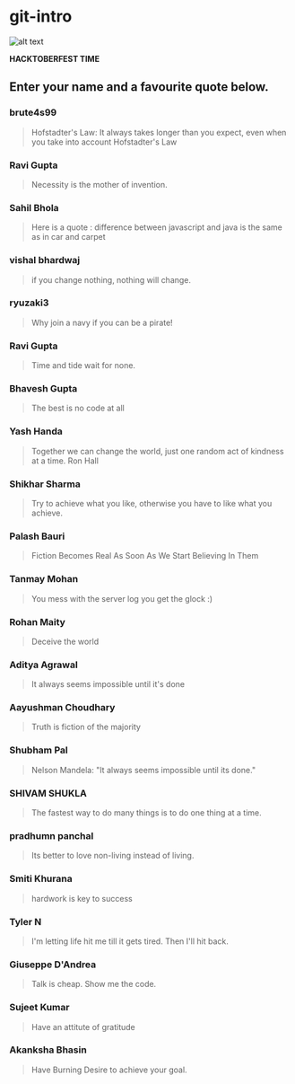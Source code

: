 # git-intro

![alt text](https://hacktoberfest.digitalocean.com/assets/hacktoberfest-2018-social-card-c8d2e1489f647f2e0a26e6f598adeb760872818905b34cd437afc7ac2857ceab.png "Logo Title Text 1")


**HACKTOBERFEST TIME**

## Enter your name and a favourite quote below.

### brute4s99
> Hofstadter's Law: It always takes longer than you expect, even when you take into account Hofstadter's Law

### Ravi Gupta
> Necessity is the mother of invention.

### Sahil Bhola
> Here is a quote : difference between javascript and java is the same as in car and carpet

### vishal bhardwaj
> if you change nothing, nothing will change.

### ryuzaki3
> Why join a navy if you can be a pirate!

### Ravi Gupta
> Time and tide wait for none.

### Bhavesh Gupta
> The best is no code at all

### Yash Handa
> Together we can change the world, just one random act of kindness at a time. Ron Hall

### Shikhar Sharma
> Try to achieve what you like, otherwise you have to like what you achieve.

### Palash Bauri
> Fiction Becomes Real As Soon As We Start Believing In Them

### Tanmay Mohan    
> You mess with the server log you get the glock :)

### Rohan Maity
> Deceive the world

### Aditya Agrawal
> It always seems impossible until it's done

### Aayushman Choudhary
> Truth is fiction of the majority

### Shubham Pal
> Nelson Mandela: "It always seems impossible until its done."

### SHIVAM SHUKLA
> The fastest way to do many things is to do one thing at a time.

### pradhumn panchal
> Its better to love non-living instead of living.

### Smiti Khurana
> hardwork is key to success

### Tyler N
> I'm letting life hit me till it gets tired. Then I'll hit back.

### Giuseppe D'Andrea
> Talk is cheap. Show me the code.

### Sujeet Kumar
> Have an attitute of gratitude

### Akanksha Bhasin
> Have Burning Desire to achieve your goal.
